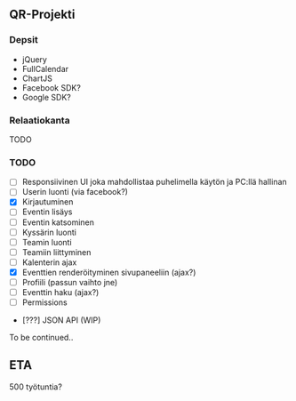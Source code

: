 ## QR-Projekti

### Depsit
* jQuery 
* FullCalendar
* ChartJS
* Facebook SDK?
* Google SDK?

### Relaatiokanta
TODO

### TODO
* [ ] Responsiivinen UI joka mahdollistaa puhelimella käytön ja PC:llä hallinan
* [ ] Userin luonti (via facebook?)
* [x] Kirjautuminen
* [ ] Eventin lisäys
* [ ] Eventin katsominen
* [ ] Kyssärin luonti
* [ ] Teamin luonti
* [ ] Teamiin liittyminen
* [ ] Kalenterin ajax 
* [x] Eventtien renderöityminen sivupaneeliin (ajax?)
* [ ] Profiili (passun vaihto jne)
* [ ] Eventtin haku (ajax?)
* [ ] Permissions
* [???] JSON API (WIP)

To be continued..

## ETA
500 työtuntia? 
